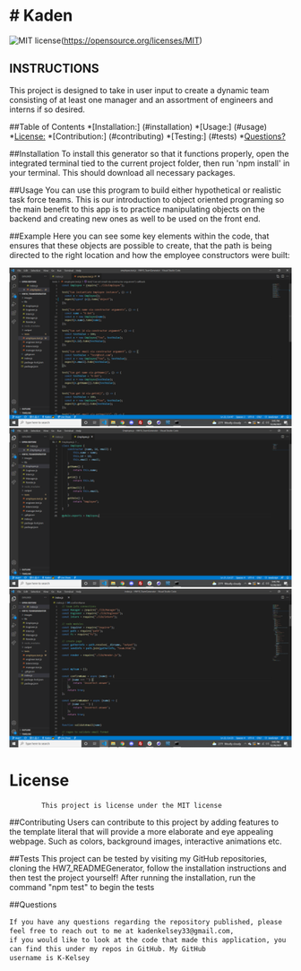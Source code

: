 # # Kaden
![MIT license](https://img.shields.io/badge/License-MIT-yellow.svg)(https://opensource.org/licenses/MIT)
## INSTRUCTIONS
This project is designed to take in user input to create a dynamic team consisting of at least one manager and an assortment of engineers and interns if so desired. 

##Table of Contents
*[Installation:] (#installation)
*[Usage:] (#usage)
*[License:](license)
*[Contribution:] (#contributing)
*[Testing:] (#tests)
*[Questions?](#questions)

##Installation
To install this generator so that it functions properly, open the integrated terminal tied to the current project folder, then run 'npm install' in your terminal. This should download all necessary packages.

##Usage
You can use this program to build either hypothetical or realistic task force teams. This is our introduction to object oriented programing so the main benefit to this app is to practice manipulating objects on the backend and creating new ones as well to be used on the front end.

##Example
Here you can see some key elements within the code, that ensures that these objects are possible to create, that the path is being directed to the right location and how the employee constructors were built:

![test code](images/test.png)
![constructor](images/constructor.png)
![path](images/path.png)

 # License
            This project is license under the MIT license
            

##Contributing
Users can contribute to this project by adding features to the template literal that will provide a more elaborate and eye appealing webpage. Such as colors, background images, interactive animations etc.

##Tests
This project can be tested by visiting my GitHub repositories, cloning the HW7_READMEGenerator, follow the installation instructions and then test the project yourself! After running the installation, run the command "npm test" to begin the tests

##Questions


    If you have any questions regarding the repository published, please feel free to reach out to me at kadenkelsey33@gmail.com,
    if you would like to look at the code that made this application, you can find this under my repos in GitHub. My GitHub
    username is K-Kelsey
    
